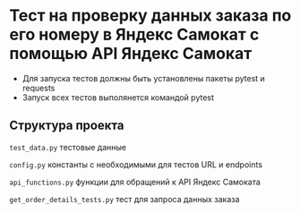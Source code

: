 ﻿# Тест на проверку данных заказа по его номеру в Яндекс Самокат с помощью API Яндекс Самокат
- Для запуска тестов должны быть установлены пакеты pytest и requests
- Запуск всех тестов выполянется командой pytest

## Структура проекта

`test_data.py` тестовые данные

`config.py` константы с необходимыми для тестов URL и endpoints

`api_functions.py` функции для обращений к API Яндекс Самоката

`get_order_details_tests.py` тест для запроса данных заказа

